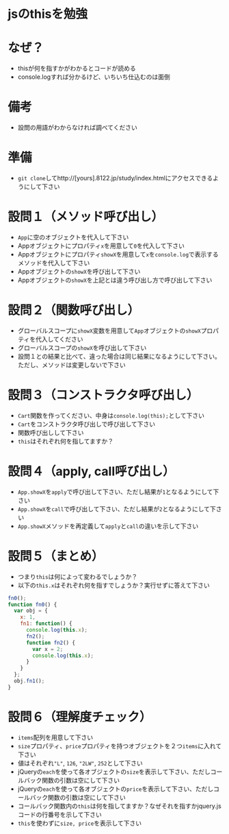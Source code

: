jsのthisを勉強
======

なぜ？
======

* thisが何を指すかがわかるとコードが読める
* console.logすれば分かるけど、いちいち仕込むのは面倒
 
備考
=======

* 設問の用語がわからなければ調べてください

準備
======

* `git clone`してhttp://[yours].8122.jp/study/index.htmlにアクセスできるようにして下さい

設問１（メソッド呼び出し）
======

* `App`に空のオブジェクトを代入して下さい
* Appオブジェクトにプロパティ`x`を用意して`0`を代入して下さい
* Appオブジェクトにプロパティ`showX`を用意して`x`を`console.log`で表示するメソッドを代入して下さい
* Appオブジェクトの`showX`を呼び出して下さい
* Appオブジェクトの`showX`を上記とは違う呼び出し方で呼び出して下さい

設問２（関数呼び出し）
======

* グローバルスコープに`showX`変数を用意して`App`オブジェクトの`showX`プロパティを代入してください
* グローバルスコープの`showX`を呼び出して下さい
* 設問１との結果と比べて、違った場合は同じ結果になるようにして下さい。ただし、メソッドは変更しないで下さい
 
設問３（コンストラクタ呼び出し）
======

* `Cart`関数を作ってください、中身は`console.log(this);`として下さい
* `Cart`をコンストラクタ呼び出しで呼び出して下さい
* 関数呼び出しして下さい
* `this`はそれぞれ何を指してますか？

設問４（apply, call呼び出し）
======

* `App.showX`を`apply`で呼び出して下さい、ただし結果が`1`となるようにして下さい
* `App.showX`を`call`で呼び出して下さい、ただし結果が`2`となるようにして下さい
* `App.showX`メソッドを再定義して`apply`と`call`の違いを示して下さい
 
設問５（まとめ）
======

* つまり`this`は何によって変わるでしょうか？
* 以下の`this.x`はそれぞれ何を指すでしょうか？実行せずに答えて下さい

```js
fn0();
function fn0() {
  var obj = {
    x: 1,
    fn1: function() {
      console.log(this.x);
      fn2();
      function fn2() {
        var x = 2;
        console.log(this.x);
      }
    }
  };
  obj.fn1();
}
```
 
設問６（理解度チェック）
======

* `items`配列を用意して下さい
* `size`プロパティ、`price`プロパティを持つオブジェクトを２つ`items`に入れて下さい
* 値はそれぞれ`"L"`, `126`, `"2LW"`, `252`として下さい
* jQueryの`each`を使って各オブジェクトの`size`を表示して下さい、ただしコールバック関数の引数は空にして下さい
* jQueryの`each`を使って各オブジェクトの`price`を表示して下さい、ただしコールバック関数の引数は空にして下さい
* コールバック関数内の`this`は何を指してますか？なぜそれを指すかjquery.jsコードの行番号を示して下さい
* `this`を使わずに`size, price`を表示して下さい
